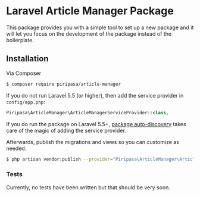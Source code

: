 # Laravel Article Manager Package

This package provides you with a simple tool to set up a new package and it will let you focus on the development of the package instead of the boilerplate.

## Installation

Via Composer

```bash
$ composer require piripasa/article-manager
```

If you do not run Laravel 5.5 (or higher), then add the service provider in `config/app.php`:

```php
Piripasa\ArticleManager\ArticleManagerServiceProvider::class,
```

If you do run the package on Laravel 5.5+, [package auto-discovery](https://medium.com/@taylorotwell/package-auto-discovery-in-laravel-5-5-ea9e3ab20518) takes care of the magic of adding the service provider.

Afterwards, publish the migrations and views so you can customize as needed.

```bash
$ php artisan vendor:publish --provider="Piripasa\ArticleManager\ArticleManagerServiceProvider"
```

### Tests
Currently, no tests have been written but that should be very soon.
